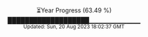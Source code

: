 <p align="center">
⏳Year Progress (63.49 %) <br>
███████████████████▁▁▁▁▁▁▁▁▁▁▁ <br>
<sub>Updated: Sun, 20 Aug 2023 18:02:37 GMT</sub>
</p>

